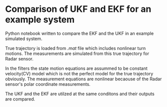 # Comparison of UKF and EKF for an example system

Python notebook written to compare the EKF and the UKF in an example simulated system. 

True trajectory is loaded from *.mat* file which includes nonlinear turn motions. The measurements are simulated from this true trajectory for Radar sensor.

In the filters the state motion equations are assummed to be constant velocity(CV) model which is not the perfect model for the true trajectory obviously. The measurement equations are nonlinear becaouse of the Radar sensor's polar coordinate measurements. 

The UKF and the EKF are utilzed at the same conditons and their outputs are compared. 

